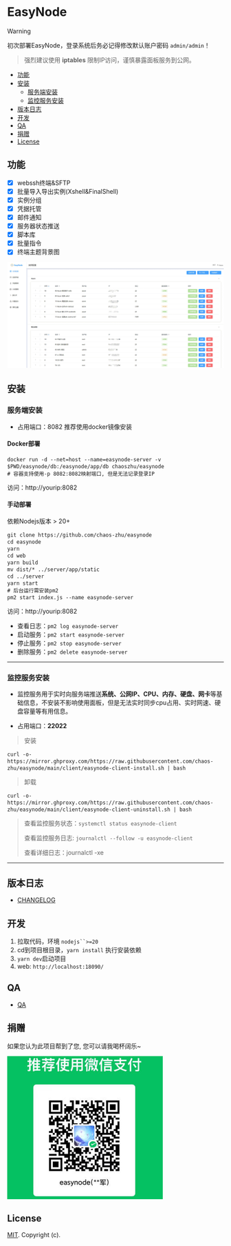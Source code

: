 # EasyNode

> [!WARNING]
> 初次部署EasyNode，登录系统后务必记得修改默认账户密码 `admin/admin`！

> 强烈建议使用 **iptables** 限制IP访问，谨慎暴露面板服务到公网。

<!-- > [!NOTE]
> webssh与监控服务都将以`该服务器作为中转`。中国大陆连接建议使用香港、新加坡、日本、韩国等地区的低延迟服务器来安装服务端 -->

  - [功能](#功能)
  - [安装](#安装)
    - [服务端安装](#服务端安装)
    - [监控服务安装](#监控服务安装)
  - [版本日志](#版本日志)
  - [开发](#开发)
  - [QA](#QA)
  - [捐赠](#捐赠)
  - [License](#license)

## 功能

- [x] webssh终端&SFTP
- [x] 批量导入导出实例(Xshell&FinalShell)
- [x] 实例分组
- [x] 凭据托管
- [x] 邮件通知
- [x] 服务器状态推送
- [x] 脚本库
- [x] 批量指令
- [x] 终端主题背景图

![实例面板](./doc_images/merge.gif)

## 安装

### 服务端安装

- 占用端口：8082  推荐使用docker镜像安装

#### Docker部署

```shell
docker run -d --net=host --name=easynode-server -v $PWD/easynode/db:/easynode/app/db chaoszhu/easynode
# 容器支持使用-p 8082:8082映射端口, 但是无法记录登录IP
```
访问：http://yourip:8082

#### 手动部署

依赖Nodejs版本 > 20+

```shell
git clone https://github.com/chaos-zhu/easynode
cd easynode
yarn
cd web
yarn build
mv dist/* ../server/app/static
cd ../server
yarn start
# 后台运行需安装pm2
pm2 start index.js --name easynode-server
```

访问：http://yourip:8082

- 查看日志：`pm2 log easynode-server`
- 启动服务：`pm2 start easynode-server`
- 停止服务：`pm2 stop easynode-server`
- 删除服务：`pm2 delete easynode-server`

---

### 监控服务安装

- 监控服务用于实时向服务端推送**系统、公网IP、CPU、内存、硬盘、网卡**等基础信息，不安装不影响使用面板，但是无法实时同步cpu占用、实时网速、硬盘容量等有用信息。

- 占用端口：**22022**

> 安装

```shell
curl -o- https://mirror.ghproxy.com/https://raw.githubusercontent.com/chaos-zhu/easynode/main/client/easynode-client-install.sh | bash
```

> 卸载

```shell
curl -o- https://mirror.ghproxy.com/https://raw.githubusercontent.com/chaos-zhu/easynode/main/client/easynode-client-uninstall.sh | bash
```

> 查看监控服务状态：`systemctl status easynode-client`
>
> 查看监控服务日志: `journalctl --follow -u easynode-client`
>
> 查看详细日志：journalctl -xe

---

## 版本日志

- [CHANGELOG](./CHANGELOG.md)

## 开发

1. 拉取代码，环境 `nodejs``>=20`
2. cd到项目根目录，`yarn install` 执行安装依赖
3. `yarn dev`启动项目
4. web: `http://localhost:18090/`

## QA

- [QA](./Q%26A.md)

## 捐赠

如果您认为此项目帮到了您, 您可以请我喝杯阔乐~

![wx](./doc_images/wx.jpg)

## License

[MIT](LICENSE). Copyright (c).
